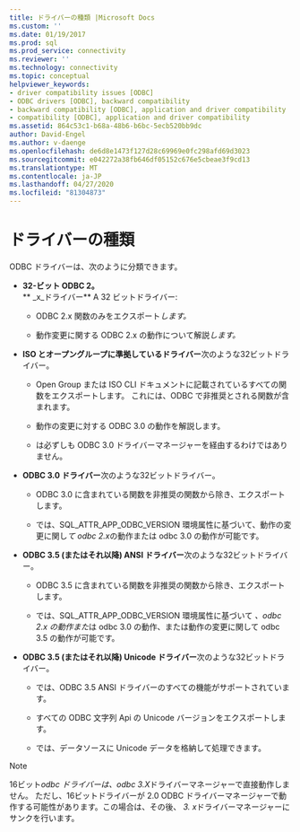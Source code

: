 ```yaml
---
title: ドライバーの種類 |Microsoft Docs
ms.custom: ''
ms.date: 01/19/2017
ms.prod: sql
ms.prod_service: connectivity
ms.reviewer: ''
ms.technology: connectivity
ms.topic: conceptual
helpviewer_keywords:
- driver compatibility issues [ODBC]
- ODBC drivers [ODBC], backward compatibility
- backward compatibility [ODBC], application and driver compatibility
- compatibility [ODBC], application and driver compatibility
ms.assetid: 864c53c1-b68a-48b6-b6bc-5ecb520bb9dc
author: David-Engel
ms.author: v-daenge
ms.openlocfilehash: de6d8e1473f127d28c69969e0fc298afd69d3023
ms.sourcegitcommit: e042272a38fb646df05152c676e5cbeae3f9cd13
ms.translationtype: MT
ms.contentlocale: ja-JP
ms.lasthandoff: 04/27/2020
ms.locfileid: "81304873"
---
```

# <a name="types-of-drivers"></a>ドライバーの種類
ODBC ドライバーは、次のように分類できます。  
  
-   **32-ビット ODBC 2。**  
     ** _x_ドライバー** A 32 ビットドライバー:  
  
    -   ODBC 2.x 関数のみをエクスポート*します。*  
  
    -   動作変更に関する ODBC 2.x の動作について解説*します。*  
  
-   **ISO とオープングループに準拠しているドライバー**次のような32ビットドライバー。  
  
    -   Open Group または ISO CLI ドキュメントに記載されているすべての関数をエクスポートします。 これには、ODBC で非推奨とされる関数が含まれます。  
  
    -   動作の変更に対する ODBC 3.0 の動作を解説します。  
  
    -   は必ずしも ODBC 3.0 ドライバーマネージャーを経由するわけではありません。  
  
-   **ODBC 3.0 ドライバー**次のような32ビットドライバー。  
  
    -   ODBC 3.0 に含まれている関数を非推奨の関数から除き、エクスポートします。  
  
    -   では、SQL_ATTR_APP_ODBC_VERSION 環境属性に基づいて、動作の変更に関し*て odbc 2.x*の動作または odbc 3.0 の動作が可能です。  
  
-   **ODBC 3.5 (またはそれ以降) ANSI ドライバー**次のような32ビットドライバー。  
  
    -   ODBC 3.5 に含まれている関数を非推奨の関数から除き、エクスポートします。  
  
    -   では、SQL_ATTR_APP_ODBC_VERSION 環境属性に基づいて *、odbc 2.x の動作また*は odbc 3.0 の動作、または動作の変更に関して odbc 3.5 の動作が可能です。  
  
-   **ODBC 3.5 (またはそれ以降) Unicode ドライバー**次のような32ビットドライバー。  
  
    -   では、ODBC 3.5 ANSI ドライバーのすべての機能がサポートされています。  
  
    -   すべての ODBC 文字列 Api の Unicode バージョンをエクスポートします。  
  
    -   では、データソースに Unicode データを格納して処理できます。  
  
> [!NOTE]  
>  16ビット*odbc ドライバーは、odbc 3.X*ドライバーマネージャーで直接動作しません。 ただし、16ビットドライバーが 2.0 ODBC ドライバーマネージャーで動作する可能性があります。この場合は、その後、 *3. x*ドライバーマネージャーにサンクを行います。
